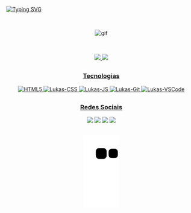 [![Typing SVG](https://readme-typing-svg.herokuapp.com/?color=9745f5&size=24&center=true&vCenter=true&width=1000&height=25&lines=Lukas+Sampaio,+18+anos.;Desenvolvedor+Front-end.;Um+novo+amanhã,+um+novo+sorriso.+🌻)](https://git.io/typing-svg)

  ##
  
  </br>
  
<div align="center">
  <img alt="gif" src="https://cdn.discordapp.com/attachments/824018634606116866/1009920678893453394/tumblr_2014ed8174d4464a2791c553d381d572_77302220_640_1.gif" width="600" height="340"/>
</div>

  ##
  
  </br>

<div align="center">
  <a href="https://github.com/lukassampaio">
  <img width="44%" src="https://github-readme-stats.vercel.app/api?username=lukassampaio&theme=midnight-purple&show_icons=true&bg_color=0D1117&hide_border=true&count_private=true"/>
  <img width="43%" src="https://github-readme-stats.vercel.app/api/top-langs/?username=lukassampaio&theme=midnight-purple&layout=compact&bg_color=0D1117&hide_border=true&count_private=true"/>
</div>
    
  ##

<div align="center">
  <h3>Tecnologias</h3>

  <div align="center">
    <img alt="HTML5" src="https://cdn.jsdelivr.net/gh/devicons/devicon/icons/html5/html5-original.svg" with="35" height="35"/>
    <img alt="Lukas-CSS" src="https://cdn.jsdelivr.net/gh/devicons/devicon/icons/css3/css3-original.svg" with="45" height="35"/>
    <img alt="Lukas-JS" src="https://cdn.jsdelivr.net/gh/devicons/devicon/icons/javascript/javascript-plain.svg" with="35" height="35"/>
    <img alt="Lukas-Git" src="https://cdn.jsdelivr.net/gh/devicons/devicon/icons/git/git-original.svg" with="45" height="35"/>
    <img alt="Lukas-VSCode" src="https://cdn.jsdelivr.net/gh/devicons/devicon/icons/vscode/vscode-original.svg" with="35" height="35"/>
  </div>
</div>

  ##

<div align="center">
  <h3>Redes Sociais</h3>
  
  <div align="center">
    <a href="https://www.instagram.com/lukass_sampaio" target="_blank"><img src="https://img.shields.io/badge/-Instagram-9745f5?style=for-the-badge&logo=instagram&logoColor=white" target="_blank"></a>
    <a href="https://www.linkedin.com/in/lukas-sampaio-87b80818a/" target"_blank"><img src="https://img.shields.io/badge/LinkedIn-9745f5?style=for-the-badge&logo=linkedin&logoColor=white" target="_blank"></a>	
    <a href = "mailto:lukassampaiorodrigues@gmail.com"><img src="https://img.shields.io/badge/Gmail-9745f5?style=for-the-badge&logo=gmail&logoColor=white" target="_blank"></a>
    <a href="https://t.me/LksBRZ" target="_blank"><img src="https://img.shields.io/badge/Telegram-9745f5?style=for-the-badge&logo=telegram&logoColor=white" target="blank"></a>
  </div>
  
  
  ##

![Snake animation](https://github.com/lukassampaio/lukassampaio/blob/output/github-contribution-grid-snake.svg)  

</div>
